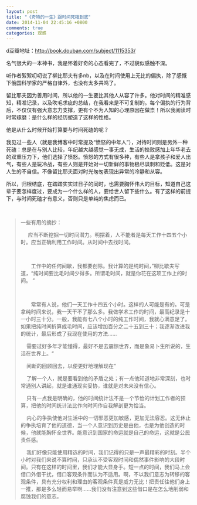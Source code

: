 ```yaml
---
layout: post
title: "《奇特的一生》跟时间死磕到底"
date: 2014-11-04 22:45:16 +0800
comments: true
categories: 观感
---
```

<p><span>d豆瓣地址：<a href="http://book.douban.com/subject/1115353/">http://book.douban.com/subject/1115353/</a> </span></p><p><span>名气很大的一本神书，我是怀着好奇的心态看完了，不过貌似感触不深。</span></p><p>听作者絮絮叨叨说了柳比耶夫有多nb，以及在时间使用上无比的偏执，除了感慨下俄国科学家的严格自律外，也没有太多共鸣了。</p><p><span>留比耶夫因为善用时间，所以他的一生要比其他人从容了许多。他对时间的精准感知，精准记录，以及吹毛求疵的总结，在我看来是不可复制的。每个偏执的行为背后，不仅仅有强大意志力支撑，更有个不为人知的心理原因在做祟！所以我阅读时时常琢磨：是什么样的经历塑造了这样的性格。</span></p><p>他是从什么时候开始打算要与时间死磕的呢？ </p><p>我见过一些人（就是我博客中时常提及“愤怒的中年人”），对待时间则是另外一种死磕：总是在与别人比较，年纪越大越感觉一事无成，生活的挫败感加上年华老去的双重压力下，他们选择了愤怒。愤怒的方式有很多种，有些人是拿孩子和爱人出气，有些人是玩冷战，有些人则是开始对一切新鲜的事物极尽讽刺和贬低。这是对人生的不自信。不像留比耶夫面对时光匆匆表现出异常的冷静和从容。</p><p>所以，归根结底，在踏踏实实过日子的同时，也需要胸怀伟大的目标，知道自己这辈子要怎样度过，要成为一个什么样的人，要给世人留下些什么。有了这样的前提下，与时间死磕才有意义，否则只是单纯的焦虑而已。</p><p>&nbsp;</p><blockquote><p>一些有用的摘抄：</p><p></p><p> &nbsp;&nbsp;&nbsp;&nbsp;&nbsp;应当不断挖掘一切时间潜力。明摆着，人不能者是每天工作十四五个小时。应当正确利用工作时间。从时间中去找时间。</p><p>&nbsp;</p><p>　　工作中的任何间歇，我都要创除。我计算的是纯时间，”柳比歇夫写道，“纯时间要比毛时间少得多。所谓毛时间，就是你花在这项工作上的时间。 ”</p><p>&nbsp;</p><p>　　常常有人说，他们一天工作十四五个小时。这样的人可能是有的。可是拿纯时间来说，我一天干不了那么多。我做学术工作的时间，最高纪录是十一小时三十分。一般，我能有七八个小时的纯工作时间，我就心满意足了。如果把纯时间折算成毛时间，应该增加百分之二十五到三十；我逐渐改进我的统计，最后形成了我现在使用的方法……</p><p></p><p></p><p> &nbsp;&nbsp;&nbsp;&nbsp;需要过好多年才能懂得，最好不是去震惊世界，而是象易卜生所说的，生活在世界上。“</p><p> &nbsp;&nbsp;&nbsp;&nbsp;间断的回顾回去，以便更好地理解现在”</p><p></p><p> &nbsp;&nbsp;&nbsp;&nbsp;<span>了解一个人，就是要看到他的矛盾之处；有一点他知道地非常深刻，也时常通别人讲起，就是谁通现实妥协，谁就是对未来没有信心。</span></p><p></p><p> &nbsp;&nbsp;&nbsp;&nbsp;只有一点我是明确的，他的时间统计法不是一个节俭的计划工作者的预算，把他的时间统计法比作向时间作自我解剖更为恰当。</p><p> &nbsp;&nbsp;&nbsp;&nbsp;内心的争执使他对生活中的一切邪恶更加敏感，更加无法容忍。这无休止的争执培育了他的道德，当一个人意识到历史是由他，也是为他创造的时候，他就能胸怀全世界。能意识到国家的命运就是自己的命运，这就是公民责任感。</p><p></p><p> &nbsp;&nbsp;&nbsp;&nbsp;我们好像只能使用精选的时间，我们记得的只是一声最精彩的时刻。半个小时对我们来说不算时间，只承认不受客观时间和偶然事件影响的大段时间。只有在这样的时间里，我们才能大显身手。短一点的时间，我们马上会借口外借干扰，借口客观条件而认为不适用。啊，不以我们意志为转移的客观条件，具有充分权利和理由的客观条件真是威力无比！把责任往他们身上一推，那是多么轻而易举啊……我们没有注意到这些借口是在怎么地削弱和腐蚀我们的意志。 </p></blockquote>
